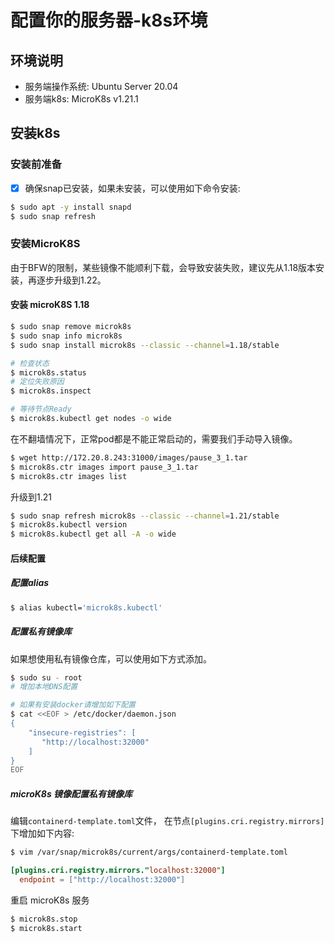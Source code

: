 # 配置你的服务器-k8s环境

## 环境说明

- 服务端操作系统: Ubuntu Server 20.04
- 服务端k8s: MicroK8s v1.21.1

## 安装k8s

### 安装前准备

- [x] 确保snap已安装，如果未安装，可以使用如下命令安装:
  
```bash
$ sudo apt -y install snapd
$ sudo snap refresh
```

### 安装MicroK8S

由于BFW的限制，某些镜像不能顺利下载，会导致安装失败，建议先从1.18版本安装，再逐步升级到1.22。

#### 安装 microK8S 1.18

```bash
$ sudo snap remove microk8s
$ sudo snap info microk8s
$ sudo snap install microk8s --classic --channel=1.18/stable

# 检查状态
$ microk8s.status
# 定位失败原因
$ microk8s.inspect

# 等待节点Ready
$ microk8s.kubectl get nodes -o wide
```

在不翻墙情况下，正常pod都是不能正常启动的，需要我们手动导入镜像。

```bash
$ wget http://172.20.8.243:31000/images/pause_3_1.tar
$ microk8s.ctr images import pause_3_1.tar
$ microk8s.ctr images list
```

升级到1.21

```bash
$ sudo snap refresh microk8s --classic --channel=1.21/stable
$ microk8s.kubectl version
$ microk8s.kubectl get all -A -o wide
```

#### 后续配置

##### 配置alias

```bash
$ alias kubectl='microk8s.kubectl'
```

##### 配置私有镜像库

如果想使用私有镜像仓库，可以使用如下方式添加。

```bash
$ sudo su - root
# 增加本地DNS配置

# 如果有安装docker请增加如下配置
$ cat <<EOF > /etc/docker/daemon.json
{
    "insecure-registries": [
       "http://localhost:32000"
    ]
}
EOF
```

##### microK8s 镜像配置私有镜像库

编辑`containerd-template.toml`文件， 在节点`[plugins.cri.registry.mirrors]`下增加如下内容:

```bash
$ vim /var/snap/microk8s/current/args/containerd-template.toml
```
```toml
[plugins.cri.registry.mirrors."localhost:32000"]
  endpoint = ["http://localhost:32000"]
```

重启 microK8s 服务
```bash
$ microk8s.stop
$ microk8s.start
```








